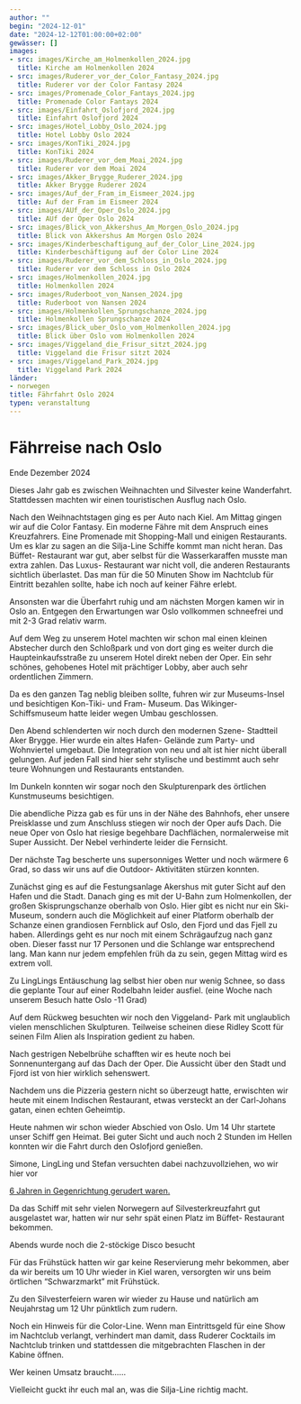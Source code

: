 ```yaml
---
author: ""
begin: "2024-12-01"
date: "2024-12-12T01:00:00+02:00"
gewässer: []
images:
- src: images/Kirche_am_Holmenkollen_2024.jpg
  title: Kirche am Holmenkollen 2024
- src: images/Ruderer_vor_der_Color_Fantasy_2024.jpg
  title: Ruderer vor der Color Fantasy 2024
- src: images/Promenade_Color_Fantays_2024.jpg
  title: Promenade Color Fantays 2024
- src: images/Einfahrt_Oslofjord_2024.jpg
  title: Einfahrt Oslofjord 2024
- src: images/Hotel_Lobby_Oslo_2024.jpg
  title: Hotel Lobby Oslo 2024
- src: images/KonTiki_2024.jpg
  title: KonTiki 2024
- src: images/Ruderer_vor_dem_Moai_2024.jpg
  title: Ruderer vor dem Moai 2024
- src: images/Akker_Brygge_Ruderer_2024.jpg
  title: Akker Brygge Ruderer 2024
- src: images/Auf_der_Fram_im_Eismeer_2024.jpg
  title: Auf der Fram im Eismeer 2024
- src: images/AUf_der_Oper_Oslo_2024.jpg
  title: AUf der Oper Oslo 2024
- src: images/Blick_von_Akkershus_Am_Morgen_Oslo_2024.jpg
  title: Blick von Akkershus Am Morgen Oslo 2024
- src: images/Kinderbeschaftigung_auf_der_Color_Line_2024.jpg
  title: Kinderbeschäftigung auf der Color Line 2024
- src: images/Ruderer_vor_dem_Schloss_in_Oslo_2024.jpg
  title: Ruderer vor dem Schloss in Oslo 2024
- src: images/Holmenkollen_2024.jpg
  title: Holmenkollen 2024
- src: images/Ruderboot_von_Nansen_2024.jpg
  title: Ruderboot von Nansen 2024
- src: images/Holmenkollen_Sprungschanze_2024.jpg
  title: Holmenkollen Sprungschanze 2024
- src: images/Blick_uber_Oslo_vom_Holmenkollen_2024.jpg
  title: Blick über Oslo vom Holmenkollen 2024
- src: images/Viggeland_die_Frisur_sitzt_2024.jpg
  title: Viggeland die Frisur sitzt 2024
- src: images/Viggeland_Park_2024.jpg
  title: Viggeland Park 2024
länder:
- norwegen
title: Fährfahrt Oslo 2024
typen: veranstaltung
---
```


# Fährreise nach Oslo


Ende Dezember 2024

Dieses Jahr gab es zwischen Weihnachten und Silvester keine Wanderfahrt. Stattdessen machten wir einen touristischen Ausflug nach Oslo.

Nach den Weihnachtstagen ging es per Auto nach Kiel. Am Mittag gingen wir auf die Color Fantasy. Ein moderne Fähre mit dem Anspruch eines Kreuzfahrers. Eine Promenade mit Shopping-Mall und einigen Restaurants. Um es klar zu sagen an die Silja-Line Schiffe kommt man nicht heran. Das Büffet- Restaurant war gut, aber selbst für die Wasserkaraffen musste man extra zahlen. Das Luxus- Restaurant war nicht voll, die anderen Restaurants sichtlich überlastet. Das man für die 50 Minuten Show im Nachtclub für Eintritt bezahlen sollte, habe ich noch auf keiner Fähre erlebt.

Ansonsten war die Überfahrt ruhig und am nächsten Morgen kamen wir in Oslo an. Entgegen den Erwartungen war Oslo vollkommen schneefrei und mit 2-3 Grad relativ warm.

Auf dem Weg zu unserem Hotel machten wir schon mal einen kleinen Abstecher durch den Schloßpark und von dort ging es weiter durch die Haupteinkaufsstraße zu unserem Hotel direkt neben der Oper. Ein sehr schönes, gehobenes Hotel mit prächtiger Lobby, aber auch sehr ordentlichen Zimmern.

Da es den ganzen Tag neblig bleiben sollte, fuhren wir zur Museums-Insel und besichtigen Kon-Tiki- und Fram- Museum. Das Wikinger-Schiffsmuseum hatte leider wegen Umbau geschlossen.

Den Abend schlenderten wir noch durch den modernen Szene- Stadtteil Aker Brygge. Hier wurde ein altes Hafen- Gelände zum Party- und Wohnviertel umgebaut. Die Integration von neu und alt ist hier nicht überall gelungen. Auf jeden Fall sind hier sehr stylische und bestimmt auch sehr teure Wohnungen und Restaurants entstanden.

Im Dunkeln konnten wir sogar noch den Skulpturenpark des örtlichen Kunstmuseums besichtigen.

Die abendliche Pizza gab es für uns in der Nähe des Bahnhofs, eher unsere Preisklasse und zum Anschluss stiegen wir noch der Oper aufs Dach. Die neue Oper von Oslo hat riesige begehbare Dachflächen, normalerweise mit Super Aussicht. Der Nebel verhinderte leider die Fernsicht.

Der nächste Tag bescherte uns supersonniges Wetter und noch wärmere 6 Grad, so dass wir uns auf die Outdoor- Aktivitäten stürzen konnten.

Zunächst ging es auf die Festungsanlage Akershus mit guter Sicht auf den Hafen und die Stadt. Danach ging es mit der U-Bahn zum Holmenkollen, der großen Skisprungschanze oberhalb von Oslo. Hier gibt es nicht nur ein Ski- Museum, sondern auch die Möglichkeit auf einer Platform oberhalb der Schanze einen grandiosen Fernblick auf Oslo, den Fjord und das Fjell zu haben. Allerdings geht es nur noch mit einem Schrägaufzug nach ganz oben. Dieser fasst nur 17 Personen und die Schlange war entsprechend lang. Man kann nur jedem empfehlen früh da zu sein, gegen Mittag wird es extrem voll.

Zu LingLings Entäuschung lag selbst hier oben nur wenig Schnee, so dass die geplante Tour auf einer Rodelbahn leider ausfiel. (eine Woche nach unserem Besuch hatte Oslo -11 Grad)

Auf dem Rückweg besuchten wir noch den Viggeland- Park mit unglaublich vielen menschlichen Skulpturen. Teilweise scheinen diese Ridley Scott für seinen Film Alien als Inspiration gedient zu haben.

Nach gestrigen Nebelbrühe schafften wir es heute noch bei Sonnenuntergang auf das Dach der Oper. Die Aussicht über den Stadt und Fjord ist von hier wirklich sehenswert.

Nachdem uns die Pizzeria gestern nicht so überzeugt hatte, erwischten wir heute mit einem Indischen Restaurant, etwas versteckt an der Carl-Johans gatan, einen echten Geheimtip.

Heute nahmen wir schon wieder Abschied von Oslo. Um 14 Uhr startete unser Schiff gen Heimat. Bei guter Sicht und auch noch 2 Stunden im Hellen konnten wir die Fahrt durch den Oslofjord genießen.

Simone, LingLing und Stefan versuchten dabei nachzuvollziehen, wo wir hier vor

[6 Jahren in Gegenrichtung gerudert waren.](/berichte/2024/oslofjord_2018)

Da das Schiff mit sehr vielen Norwegern auf Silvesterkreuzfahrt gut ausgelastet war, hatten wir nur sehr spät einen Platz im Büffet- Restaurant bekommen.

Abends wurde noch die 2-stöckige Disco besucht

Für das Frühstück hatten wir gar keine Reservierung mehr bekommen, aber da wir bereits um 10 Uhr wieder in Kiel waren, versorgten wir uns beim örtlichen “Schwarzmarkt” mit Frühstück.

Zu den Silvesterfeiern waren wir wieder zu Hause und natürlich am Neujahrstag um 12 Uhr pünktlich zum rudern.

Noch ein Hinweis für die Color-Line. Wenn man Eintrittsgeld für eine Show im Nachtclub verlangt, verhindert man damit, dass Ruderer Cocktails im Nachtclub trinken und stattdessen die mitgebrachten Flaschen in der Kabine öffnen.

Wer keinen Umsatz braucht......

Vielleicht guckt ihr euch mal an, was die Silja-Line richtig macht.
